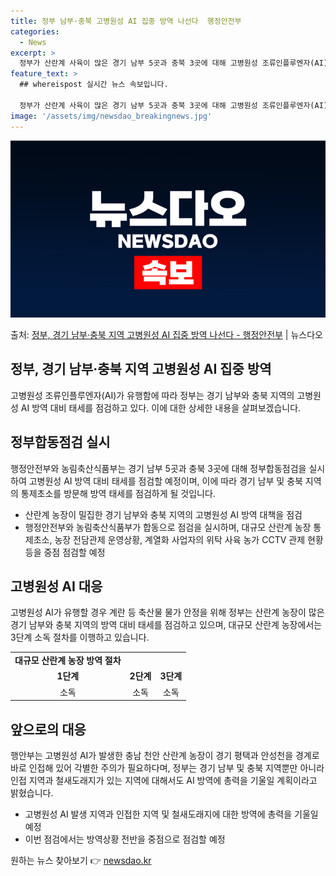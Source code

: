 ```yaml
---
title: 정부 남부·충북 고병원성 AI 집중 방역 나선다  행정안전부
categories:
  - News
excerpt: >
  정부가 산란계 사육이 많은 경기 남부 5곳과 충북 3곳에 대해 고병원성 조류인플루엔자(AI) 집중 방역에 나…
feature_text: >
  ## whereispost 실시간 뉴스 속보입니다.

  정부가 산란계 사육이 많은 경기 남부 5곳과 충북 3곳에 대해 고병원성 조류인플루엔자(AI) 집중 방역에 나…
image: '/assets/img/newsdao_breakingnews.jpg'
---
```


![뉴스다오 속보](/assets/img/newsdao_breakingnews.jpg)

<p>출처: <a href="https://newsdao.kr/2950" rel="dofollow">정부, 경기 남부·충북 지역 고병원성 AI 집중 방역 나선다 - 행정안전부</a> | 뉴스다오</p>

<h2 data-ke-size="size26">정부, 경기 남부·충북 지역 고병원성 AI 집중 방역</h2>
<p data-ke-size="size16">고병원성 조류인플루엔자(AI)가 유행함에 따라 정부는 경기 남부와 충북 지역의 고병원성 AI 방역 대비 태세를 점검하고 있다. 이에 대한 상세한 내용을 살펴보겠습니다.</p>

<h2 data-ke-size="size24">정부합동점검 실시</h2>
<p data-ke-size="size16">행정안전부와 농림축산식품부는 경기 남부 5곳과 충북 3곳에 대해 정부합동점검을 실시하여 고병원성 AI 방역 대비 태세를 점검할 예정이며, 이에 따라 경기 남부 및 충북 지역의 통제초소를 방문해 방역 태세를 점검하게 될 것입니다.</p>
<ul>
    <li>산란계 농장이 밀집한 경기 남부와 충북 지역의 고병원성 AI 방역 대책을 점검</li>
    <li>행정안전부와 농림축산식품부가 합동으로 점검을 실시하며, 대규모 산란계 농장 통제초소, 농장 전담관제 운영상황, 계열화 사업자의 위탁 사육 농가 CCTV 관제 현황 등을 중점 점검할 예정</li>
</ul>

<h2 data-ke-size="size24">고병원성 AI 대응</h2>
<p data-ke-size="size16">고병원성 AI가 유행할 경우 계란 등 축산물 물가 안정을 위해 정부는 산란계 농장이 많은 경기 남부와 충북 지역의 방역 대비 태세를 점검하고 있으며, 대규모 산란계 농장에서는 3단계 소독 절차를 이행하고 있습니다.</p>
<table>
    <tr>
        <td style="text-align: center; height: 17px;"><b>대규모 산란계 농장 방역 절차</b></td>
    </tr>
    <tr>
        <td style="text-align: center; height: 17px;"><b>1단계</b></td>
        <td style="text-align: center; height: 17px;"><b>2단계</b></td>
        <td style="text-align: center; height: 17px;"><b>3단계</b></td>
    </tr>
    <tr>
        <td style="text-align: center; height: 17px;">소독</td>
        <td style="text-align: center; height: 17px;">소독</td>
        <td style="text-align: center; height: 17px;">소독</td>
    </tr>
</table>

<h2 data-ke-size="size24">앞으로의 대응</h2>
<p data-ke-size="size16">행안부는 고병원성 AI가 발생한 충남 천안 산란계 농장이 경기 평택과 안성천을 경계로 바로 인접해 있어 각별한 주의가 필요하다며, 정부는 경기 남부 및 충북 지역뿐만 아니라 인접 지역과 철새도래지가 있는 지역에 대해서도 AI 방역에 총력을 기울일 계획이라고 밝혔습니다.</p>
<ul>
    <li>고병원성 AI 발생 지역과 인접한 지역 및 철새도래지에 대한 방역에 총력을 기울일 예정</li>
    <li>이번 점검에서는 방역상황 전반을 중점으로 점검할 예정</li>
</ul> 

원하는 뉴스 찾아보기 👉 <a href="https://newsdao.kr" rel="dofollow">newsdao.kr</a>


